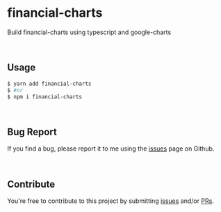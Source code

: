 # financial-charts

Build financial-charts using typescript and google-charts

<br>

## Usage

```bash
$ yarn add financial-charts
$ #or
$ npm i financial-charts
```

<br>

## Bug Report

If you find a bug, please report it to me using the [issues](https://github.com/seungdeok/financial-charts/issues) page on Github.

<br>

## Contribute

You're free to contribute to this project by submitting [issues](https://github.com/seungdeok/financial-charts/issues) and/or [PRs](https://github.com/seungdeok/financial-charts/pulls).
